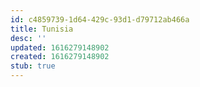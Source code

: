 ```yaml
---
id: c4859739-1d64-429c-93d1-d79712ab466a
title: Tunisia
desc: ''
updated: 1616279148902
created: 1616279148902
stub: true
---
```


